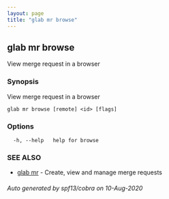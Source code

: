 ```yaml
---
layout: page
title: "glab mr browse"
---
```

## glab mr browse

View merge request in a browser

### Synopsis

View merge request in a browser

```
glab mr browse [remote] <id> [flags]
```

### Options

```
  -h, --help   help for browse
```

### SEE ALSO

* [glab mr](/commands/glab_mr/)	 - Create, view and manage merge requests

###### Auto generated by spf13/cobra on 10-Aug-2020
